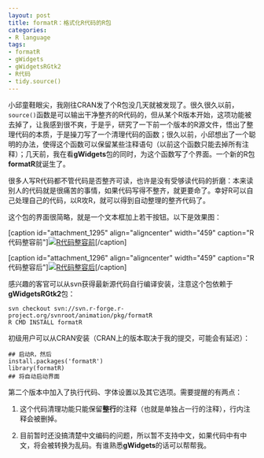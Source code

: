 ```yaml
---
layout: post
title: formatR：格式化R代码的R包
categories:
- R language
tags:
- formatR
- gWidgets
- gWidgetsRGtk2
- R代码
- tidy.source()
---
```


小邱童鞋眼尖，我刚往CRAN发了个R包没几天就被发现了。很久很久以前，`source()`函数是可以输出干净整齐的R代码的，但从某个R版本开始，这项功能被去掉了，让我感到很不爽，于是乎，研究了一下前一个版本的R源文件，悟出了整理代码的本质，于是操刀写了一个清理代码的函数；很久以前，小邱想出了一个聪明的办法，使得这个函数可以保留某些注释语句（以前这个函数只能去掉所有注释）；几天前，我在看**gWidgets**包的同时，为这个函数写了个界面。一个新的R包**formatR**就诞生了。

很多人写R代码都不管代码是否整齐可读，也许是没有受够读代码的折磨：本来读别人的代码就是很痛苦的事情，如果代码写得不整齐，就更要命了。幸好R可以自己处理自己的代码，以R攻R，就可以得到自动整理的整齐代码了。

这个包的界面很简略，就是一个文本框加上若干按钮。以下是效果图：

[caption id="attachment_1295" align="aligncenter" width="459" caption="R代码整容前"][![R代码整容前](http://yihui.name/cn/wp-content/uploads/2010/03/before-tidy.gif)](http://yihui.name/cn/wp-content/uploads/2010/03/before-tidy.gif)[/caption]

[caption id="attachment_1296" align="aligncenter" width="459" caption="R代码整容后"][![R代码整容后](http://yihui.name/cn/wp-content/uploads/2010/03/after-tidy.gif)](http://yihui.name/cn/wp-content/uploads/2010/03/after-tidy.gif)[/caption]

感兴趣的客官可以从svn获得最新源代码自行编译安装，注意这个包依赖于**gWidgetsRGtk2**包：

    
    svn checkout svn://svn.r-forge.r-project.org/svnroot/animation/pkg/formatR
    R CMD INSTALL formatR
    


初级用户可以从CRAN安装（CRAN上的版本取决于我的提交，可能会有延迟）：

    
    ## 启动R，然后
    install.packages('formatR')
    library(formatR)
    ## 将自动启动界面
    


第二个版本中加入了执行代码、字体设置以及其它选项。需要提醒的有两点：



	
  1. 这个代码清理功能只能保留**整行**的注释（也就是单独占一行的注释），行内注释会被删掉。

	
  2. 目前暂时还没搞清楚中文编码的问题，所以暂不支持中文，如果代码中有中文，将会被转换为乱码。有谁熟悉**gWidgets**的话可以帮帮我。



